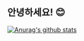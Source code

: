 ## 안녕하세요! 😊
[![Anurag's github stats](https://github-readme-stats.vercel.app/api?username=KIMSIYOUNG&show_icons=true&theme=dracula)](https://github.com/anuraghazra/github-readme-stats)
